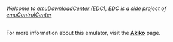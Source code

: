 ###### Welcome to [emuDownloadCenter (EDC)](https://github.com/PhoenixInteractiveNL/emuDownloadCenter/wiki/), EDC is a side project of [emuControlCenter](https://github.com/PhoenixInteractiveNL/emuControlCenter/wiki/)

For more information about this emulator, visit the [**Akiko**](https://github.com/PhoenixInteractiveNL/emuDownloadCenter/wiki/Emulator-akiko#menu) page.
